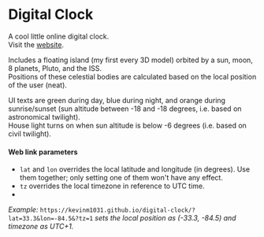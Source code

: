 # Digital Clock

A cool little online digital clock.  
Visit the [website](https://kevinm1031.github.io/digital-clock/).

Includes a floating island (my first every 3D model) orbited by a sun, moon, 8 planets, Pluto, and the ISS.  
Positions of these celestial bodies are calculated based on the local position of the user (neat).

UI texts are green during day, blue during night, and orange during sunrise/sunset (sun altitude between -18 and -18 degrees, i.e. based on astronomical twilight).  
House light turns on when sun altitude is below -6 degrees (i.e. based on civil twilight).

#### Web link parameters
- `lat` and `lon` overrides the local latitude and longitude (in degrees). Use them together; only setting one of them won't have any effect.
- `tz` overrides the local timezone in reference to UTC time.
- 
*Example:* `https://kevinm1031.github.io/digital-clock/?lat=33.3&lon=-84.5&?tz=1` *sets the local position as (-33.3, -84.5) and timezone as UTC+1.*
